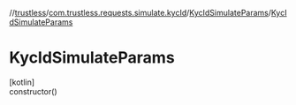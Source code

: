 //[trustless](../../../index.md)/[com.trustless.requests.simulate.kycId](../index.md)/[KycIdSimulateParams](index.md)/[KycIdSimulateParams](-kyc-id-simulate-params.md)

# KycIdSimulateParams

[kotlin]\
constructor()
